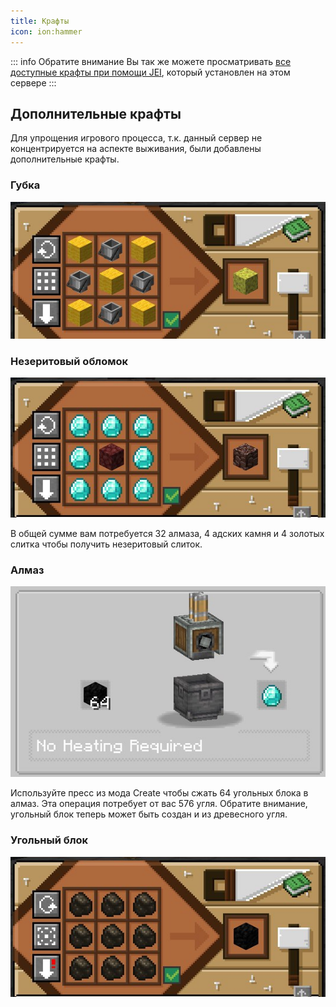 ```yaml
---
title: Крафты
icon: ion:hammer
---
```


::: info Обратите внимание
Вы так же можете просматривать [все доступные крафты при помощи JEI](/help/jei.md), который установлен на этом сервере
:::

## Дополнительные крафты

Для упрощения игрового процесса, т.к. данный сервер не концентрируется на аспекте выживания, были добавлены дополнительные крафты.

### Губка

![Используйте 4 пустых ведра и жёлтую шерсть](./assets/craft_workbench_sponge.png)

### Незеритовый обломок

![Используйте 8 алмазов и адский камень](./assets/craft_workbench_netherite_debris.png)

В общей сумме вам потребуется 32 алмаза, 4 адских камня и 4 золотых слитка чтобы получить незеритовый слиток.

### Алмаз

![64 угольных блока могут быть сжаты в алмаз](./assets/craft_compacting_diamond.png)

Используйте пресс из мода Create чтобы сжать 64 угольных блока в алмаз.
Эта операция потребует от вас 576 угля.
Обратите внимание, угольный блок теперь может быть создан и из древесного угля.

### Угольный блок

![Используйте древесный уголь](./assets/craft_workbench_coal_block.png)
